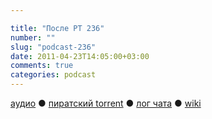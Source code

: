```yaml
---

title: "После РТ 236"
number: ""
slug: "podcast-236"
date: 2011-04-23T14:05:00+03:00
comments: true
categories: podcast
---
```

[аудио](http://cdn.radio-t.com/rt236post.mp3) ● [пиратский torrent](http://pirates.radio-t.com/torrents/rt236post.mp3.torrent) ● [лог чата](http://chat.radio-t.com/logs/radio-t-236.html) ● [wiki](http://wiki.radio-t.com/%D0%9F%D0%BE%D1%81%D0%BB%D0%B5_%D0%A0%D0%A2_236)<audio src="http://cdn.radio-t.com/rt236post.mp3" preload="none">
